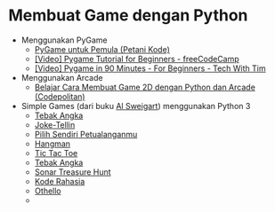 # Membuat Game dengan Python

- Menggunakan PyGame
  - [PyGame untuk Pemula (Petani Kode)](https://www.petanikode.com/pygame-untuk-pemula/)
  - [[Video] Pygame Tutorial for Beginners - freeCodeCamp](https://www.youtube.com/watch?v=FfWpgLFMI7w)
  - [[Video] Pygame in 90 Minutes - For Beginners - Tech With Tim](https://www.youtube.com/watch?v=jO6qQDNa2UY)
- Menggunakan Arcade
  - [Belajar Cara Membuat Game 2D dengan Python dan Arcade (Codepolitan)](https://www.codepolitan.com/belajar-cara-membuat-game-2d-dengan-python-dan-arcade-5adff78d1db9b/)
- Simple Games (dari buku [Al Sweigart](https://inventwithpython.com/invent4thed/)) menggunakan Python 3
  - [Tebak Angka](https://inventwithpython.com/invent4thed/chapter3.html)
  - [Joke-Tellin](https://inventwithpython.com/invent4thed/chapter4.html)
  - [Pilih Sendiri Petualanganmu](https://inventwithpython.com/invent4thed/chapter5.html)
  - [Hangman](https://inventwithpython.com/invent4thed/chapter7.html)
  - [Tic Tac Toe](https://inventwithpython.com/invent4thed/chapter10.html)
  - [Tebak Angka](https://inventwithpython.com/invent4thed/chapter11.html)
  - [Sonar Treasure Hunt](https://inventwithpython.com/invent4thed/chapter13.html)
  - [Kode Rahasia](https://inventwithpython.com/invent4thed/chapter14.html)
  - [Othello](https://inventwithpython.com/invent4thed/chapter15.html)
  - 
